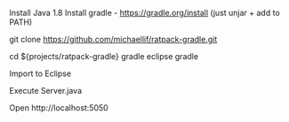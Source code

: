 Install Java 1.8
Install gradle - https://gradle.org/install (just unjar + add to PATH)

git clone https://github.com/michaellif/ratpack-gradle.git

cd ${projects/ratpack-gradle}
gradle eclipse
gradle

Import to Eclipse

Execute Server.java

Open http://localhost:5050